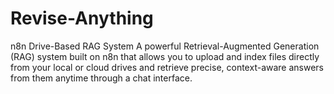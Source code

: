 # Revise-Anything
n8n Drive-Based RAG System  A powerful Retrieval-Augmented Generation (RAG) system built on n8n that allows you to upload and index files directly from your local or cloud drives and retrieve precise, context-aware answers from them anytime through a chat interface.
